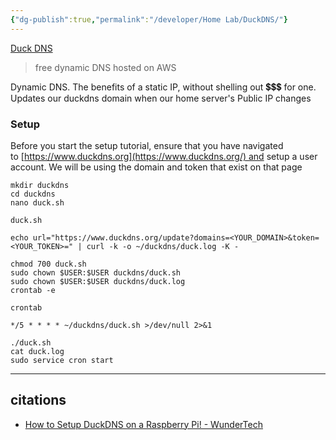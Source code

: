 ```yaml
---
{"dg-publish":true,"permalink":"/developer/Home Lab/DuckDNS/"}
---
```


[Duck DNS](http://www.duckdns.org/)

> free dynamic DNS hosted on AWS

Dynamic DNS. The benefits of a static IP, without shelling out 💲💲💲 for one. Updates our duckdns domain when our home  server's Public IP changes

### Setup

Before you start the setup tutorial, ensure that you have navigated to [https://www.duckdns.org](https://www.duckdns.org/) and setup a user account. We will be using the domain and token that exist on that page

```shell
mkdir duckdns  
cd duckdns  
nano duck.sh
```

`duck.sh`
```shell
echo url="https://www.duckdns.org/update?domains=<YOUR_DOMAIN>&token=<YOUR_TOKEN>=" | curl -k -o ~/duckdns/duck.log -K -
```

```shell
chmod 700 duck.sh  
sudo chown $USER:$USER duckdns/duck.sh
sudo chown $USER:$USER duckdns/duck.log
crontab -e
```

`crontab`
```shell
*/5 * * * * ~/duckdns/duck.sh >/dev/null 2>&1
```

```shell
./duck.sh  
cat duck.log  
sudo service cron start
```

---
## citations
- [How to Setup DuckDNS on a Raspberry Pi! - WunderTech](https://www.wundertech.net/how-to-setup-duckdns-on-a-raspberry-pi/)